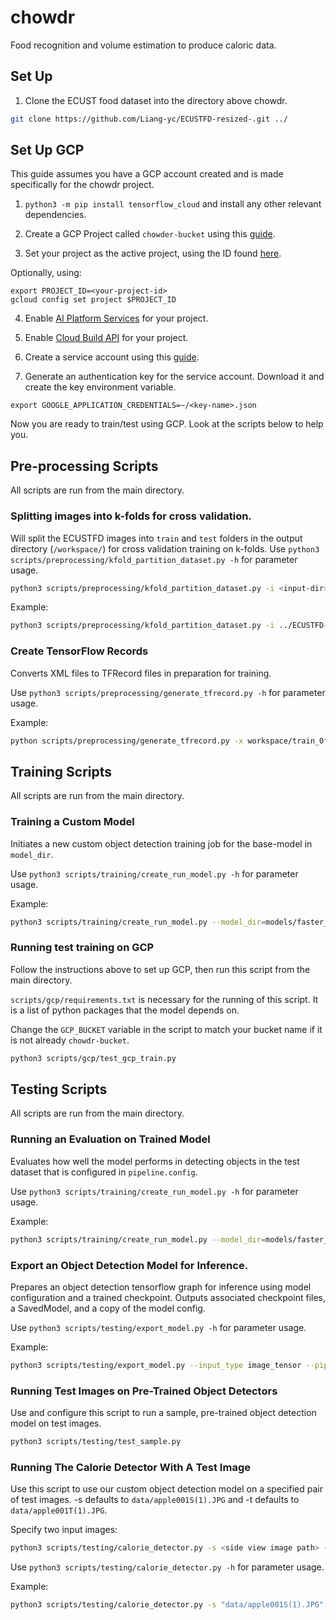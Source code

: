 # chowdr
Food recognition and volume estimation to produce caloric data.

## Set Up

1. Clone the ECUST food dataset into the directory above chowdr.
```bash
git clone https://github.com/Liang-yc/ECUSTFD-resized-.git ../
```

## Set Up GCP

This guide assumes you have a GCP account created and is made specifically for the chowdr project.

1.  `python3 -m pip install tensorflow_cloud` and install any other relevant dependencies.

2.  Create a GCP Project called `chowder-bucket` using this 
[guide](https://cloud.google.com/resource-manager/docs/creating-managing-projects).

3.  Set your project as the active project, using the ID found [here](https://console.cloud.google.com/).

Optionally, using:
```
export PROJECT_ID=<your-project-id>
gcloud config set project $PROJECT_ID
```

4.  Enable [AI Platform Services](https://console.cloud.google.com/apis/library/ml.googleapis.com?q=ai&id=2019ad60-5180-4001-9a93-e99871e3207b) for your project.

5.  Enable [Cloud Build API](https://console.cloud.google.com/apis/library/cloudbuild.googleapis.com?q=cloud%20build&id=9472915e-c82c-4bef-8a6a-34c81e5aebcc) for your project.

6.  Create a service account using this [guide](https://cloud.google.com/iam/docs/creating-managing-service-accounts).

7.  Generate an authentication key for the service account. Download it and create the key environment variable.

```
export GOOGLE_APPLICATION_CREDENTIALS=~/<key-name>.json
```

Now you are ready to train/test using GCP. Look at the scripts below to help you.

## Pre-processing Scripts

All scripts are run from the main directory.

### Splitting images into k-folds for cross validation.

Will split the ECUSTFD images into `train` and `test` folders in the output directory (`/workspace/`) for
cross validation training on k-folds.
Use `python3 scripts/preprocessing/kfold_partition_dataset.py -h` for parameter usage.

``` bash
python3 scripts/preprocessing/kfold_partition_dataset.py -i <input-dir> -o <output-dir> -k <k-folds> [-s <random-seed>] [-x]
```

Example:

``` bash
python3 scripts/preprocessing/kfold_partition_dataset.py -i ../ECUSTFD-resized-/JPEGImages/ -o workspace/ -k 5
```

### Create TensorFlow Records

Converts XML files to TFRecord files in preparation for training.

Use `python3 scripts/preprocessing/generate_tfrecord.py -h` for parameter usage.

Example:

```bash
python scripts/preprocessing/generate_tfrecord.py -x workspace/train_0fold -l workspace/train_0fold/annotations/label_map.pbtxt -o workspace/train_0fold/annotations/train0.record
```

## Training Scripts

All scripts are run from the main directory.

### Training a Custom Model

Initiates a new custom object detection training job for the base-model in `model_dir`.

Use `python3 scripts/training/create_run_model.py -h` for parameter usage.

Example:
```bash
python3 scripts/training/create_run_model.py --model_dir=models/faster_rcnn_0 --pipeline_config_path=models/faster_rcnn_0/pipeline.config
```

### Running test training on GCP

Follow the instructions above to set up GCP, then run this script from the main directory.

`scripts/gcp/requirements.txt` is necessary for the running of this script. It is a list of python
packages that the model depends on.

Change the `GCP_BUCKET` variable in the script to match your bucket name if it is not already `chowdr-bucket`.

```bash
python3 scripts/gcp/test_gcp_train.py
```

## Testing Scripts

All scripts are run from the main directory.

### Running an Evaluation on Trained Model
Evaluates how well the model performs in detecting objects in the test dataset that is configured in `pipeline.config`.

Use `python3 scripts/training/create_run_model.py -h` for parameter usage.

Example:
```bash
python3 scripts/training/create_run_model.py --model_dir=models/faster_rcnn_0 --pipeline_config_path=models/faster_rcnn_0/pipeline.config
```

### Export an Object Detection Model for Inference.

Prepares an object detection tensorflow graph for inference using model
configuration and a trained checkpoint. Outputs associated checkpoint files,
a SavedModel, and a copy of the model config.

Use `python3 scripts/testing/export_model.py -h` for parameter usage.

Example:
```bash
python3 scripts/testing/export_model.py --input_type image_tensor --pipeline_config_path models/faster_rcnn_resnet50_v1_640x640_coco17_tpu-8/pipeline.config --trained_checkpoint_dir models/faster_rcnn_resnet50_v1_640x640_coco17_tpu-8/ --output_directory exported-models/faster_rcnn_
```

### Running Test Images on Pre-Trained Object Detectors

Use and configure this script to run a sample, pre-trained object detection model on test images.

```bash
python3 scripts/testing/test_sample.py
```

### Running The Calorie Detector With A Test Image

Use this script to use our custom object detection model on a specified pair of test images. -s defaults to `data/apple001S(1).JPG` and -t defaults to `data/apple001T(1).JPG`.

Specify two input images:
```bash
python3 scripts/testing/calorie_detector.py -s <side view image path> -t <top view image path>
```

Use `python3 scripts/testing/calorie_detector.py -h` for parameter usage.

Example:
```bash
python3 scripts/testing/calorie_detector.py -s "data/apple001S(1).JPG" -t "data/apple001T(1).JPG"
```